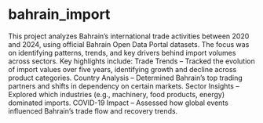# bahrain_import

This project analyzes Bahrain’s international trade activities between 2020 and 2024, using official Bahrain Open Data Portal datasets. The focus was on identifying patterns, trends, and key drivers behind import volumes across sectors.
Key highlights include:
Trade Trends – Tracked the evolution of import values over five years, identifying growth and decline across product categories.
Country Analysis – Determined Bahrain’s top trading partners and shifts in dependency on certain markets.
Sector Insights – Explored which industries (e.g., machinery, food products, energy) dominated imports.
COVID-19 Impact – Assessed how global events influenced Bahrain’s trade flow and recovery trends.

